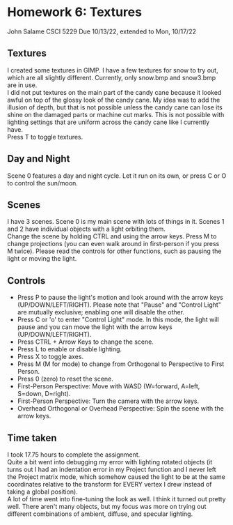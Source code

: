 # Homework 6: Textures
John Salame
CSCI 5229
Due 10/13/22, extended to Mon, 10/17/22

## Textures
I created some textures in GIMP. I have a few textures for snow to try out, which are all slightly different. Currently, only snow.bmp and snow3.bmp are in use.  
I did not put textures on the main part of the candy cane because it looked awful on top of the glossy look of the candy cane. My idea was to add the illusion of depth, but that is not possible unless the candy cane can lose its shine on the damaged parts or machine cut marks. This is not possible with lighting settings that are uniform across the candy cane like I currently have.  
Press T to toggle textures.

## Day and Night
Scene 0 features a day and night cycle. Let it run on its own, or press C or O to control the sun/moon.

## Scenes
I have 3 scenes. Scene 0 is my main scene with lots of things in it. Scenes 1 and 2 have individual objects with a light orbiting them.  
Change the scene by holding CTRL and using the arrow keys. Press M to change projections (you can even walk around in first-person if you press M twice). Please read the controls for other functions, such as pausing the light or moving the light.

## Controls
* Press P to pause the light's motion and look around with the arrow keys (UP/DOWN/LEFT/RIGHT). Please note that "Pause" and "Control Light" are mutually exclusive; enabling one will disable the other.
* Press C or 'o' to enter "Control Light" mode. In this mode, the light will pause and you can move the light with the arrow keys (UP/DOWN/LEFT/RIGHT).
* Press CTRL + Arrow Keys to change the scene.
* Press L to enable or disable lighting.
* Press X to toggle axes.
* Press M (M for mode) to change from Orthogonal to Perspective to First Person.
* Press 0 (zero) to reset the scene.
* First-Person Perspective: Move with WASD (W=forward, A=left, S=down, D=right).
* First-Person Perspective: Turn the camera with the arrow keys.
* Overhead Orthogonal or Overhead Perspective: Spin the scene with the arrow keys.

## Time taken
I took 17.75 hours to complete the assignment.  
Quite a bit went into debugging my error with lighting rotated objects (it turns out I had an indentation error in my Project function and I never left the Project matrix mode, which somehow caused the light to be at the same coordinates relative to the transform for EVERY vertex I drew instead of taking a global position).  
A lot of time went into fine-tuning the look as well. I think it turned out pretty well. There aren't many objects, but my focus was more on trying out different combinations of ambient, diffuse, and specular lighting.

